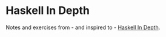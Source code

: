 # Haskell In Depth

Notes and exercises from - and inspired to - [Haskell In Depth](https://www.manning.com/books/haskell-in-depth).

